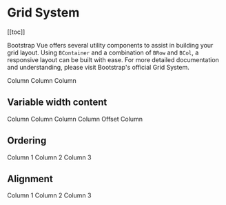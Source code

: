 # Grid System

<ComponentSidebar>

[[toc]]

</ComponentSidebar>

<div class="lead mb-5">

Bootstrap Vue offers several utility components to assist in building your grid layout.
Using `BContainer` and a combination of `BRow` and `BCol`, a responsive layout can be built with ease.
For more detailed documentation and understanding, please visit Bootstrap's official Grid System.

</div>

<HighlightCard>
  <BContainer>
    <BRow class="bd-example-row">
      <BCol>
        Column
      </BCol>
        <BCol>
        Column
      </BCol>
        <BCol>
        Column
      </BCol>
    </BRow>
  </BContainer>
  <template #html>

```vue-html
<BContainer>
  <BRow>
    <BCol>
      Column
    </BCol>
      <BCol>
      Column
    </BCol>
      <BCol>
      Column
    </BCol>
  </BRow>
</BContainer>
```

  </template>
</HighlightCard>

## Variable width content

<HighlightCard>
  <BContainer>
    <BRow class="bd-example-row">
      <BCol lg="6">
        Column
      </BCol>
      <BCol lg="6">
        Column
      </BCol>
      <BCol md="6" lg="3">
        Column
      </BCol>
      <BCol md="6" lg="9">
        Column
      </BCol>
      <BCol offset="3" md="6" lg="9">
        Offset Column
      </BCol>
    </BRow>
  </BContainer>
  <template #html>

```vue-html
<BContainer>
  <BRow>
    <BCol lg="6">
      Column
    </BCol>
    <BCol lg="6">
      Column
    </BCol>
    <BCol md="6" lg="3">
      Column
    </BCol>
    <BCol offset="3" md="6" lg="9">
      Offset Column
    </BCol>
  </BRow>
</BContainer>
```

  </template>
</HighlightCard>

## Ordering

<HighlightCard>
  <BContainer>
    <BRow class="bd-example-row">
      <BCol order="2" order-lg="3">
        Column 1
      </BCol>
        <BCol order="3" order-lg="2">
        Column 2
      </BCol >
        <BCol order="1" order-lg="1">
        Column 3
      </BCol>
    </BRow>
  </BContainer>
  <template #html>

```vue-html
<BContainer>
  <BRow>
    <BCol order="2" order-lg="3">
      Column 1
    </BCol>
      <BCol order="3" order-lg="2">
      Column 2
    </BCol >
      <BCol order="1" order-lg="1">
      Column 3
    </BCol>
  </BRow>
</BContainer>
```

  </template>
</HighlightCard>

## Alignment

<HighlightCard>
  <BContainer>
    <BRow class="bd-example-row" style="min-height: 10rem">
      <BCol alignSelf="center">
        Column 1
      </BCol>
        <BCol alignSelf="start">
        Column 2
      </BCol >
        <BCol alignSelf="end">
        Column 3
      </BCol>
    </BRow>
  </BContainer>
  <template #html>

```vue-html
<BContainer>
  <BRow>
    <BCol alignSelf="center">
      Column 1
    </BCol>
      <BCol alignSelf="start">
      Column 2
    </BCol >
      <BCol alignSelf="end">
      Column 3
    </BCol>
  </BRow>
</BContainer>
```

  </template>
</HighlightCard>

<ComponentReference :data="data" />

<script setup lang="ts">
import {data} from '../../data/components/gridSystem.data'
import ComponentReference from '../../components/ComponentReference.vue'
import ComponentSidebar from '../../components/ComponentSidebar.vue'
import HighlightCard from '../../components/HighlightCard.vue'
import {BCard, BCardBody, BContainer, BRow, BCol, BImg} from 'bootstrap-vue-next'
</script>
